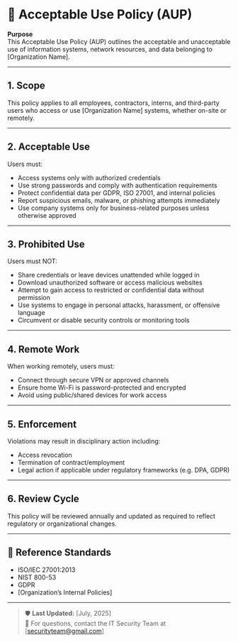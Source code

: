 # 📜 Acceptable Use Policy (AUP)

**Purpose**  
This Acceptable Use Policy (AUP) outlines the acceptable and unacceptable use of information systems, network resources, and data belonging to [Organization Name].

---

## 1. Scope  
This policy applies to all employees, contractors, interns, and third-party users who access or use [Organization Name] systems, whether on-site or remotely.

---

## 2. Acceptable Use  
Users must:
- Access systems only with authorized credentials
- Use strong passwords and comply with authentication requirements
- Protect confidential data per GDPR, ISO 27001, and internal policies
- Report suspicious emails, malware, or phishing attempts immediately
- Use company systems only for business-related purposes unless otherwise approved

---

## 3. Prohibited Use  
Users must NOT:
- Share credentials or leave devices unattended while logged in
- Download unauthorized software or access malicious websites
- Attempt to gain access to restricted or confidential data without permission
- Use systems to engage in personal attacks, harassment, or offensive language
- Circumvent or disable security controls or monitoring tools

---

## 4. Remote Work  
When working remotely, users must:
- Connect through secure VPN or approved channels
- Ensure home Wi-Fi is password-protected and encrypted
- Avoid using public/shared devices for work access

---

## 5. Enforcement  
Violations may result in disciplinary action including:
- Access revocation
- Termination of contract/employment
- Legal action if applicable under regulatory frameworks (e.g. DPA, GDPR)

---

## 6. Review Cycle  
This policy will be reviewed annually and updated as required to reflect regulatory or organizational changes.

---

## 📌 Reference Standards
- ISO/IEC 27001:2013
- NIST 800-53
- GDPR
- [Organization’s Internal Policies]

---

> 🛡️ **Last Updated:** [July, 2025]  
> 📎 For questions, contact the IT Security Team at [securityteam@gmail.com]
